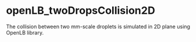 # openLB_twoDropsCollision2D
The collision between two mm-scale droplets is simulated in 2D plane using OpenLB library.

